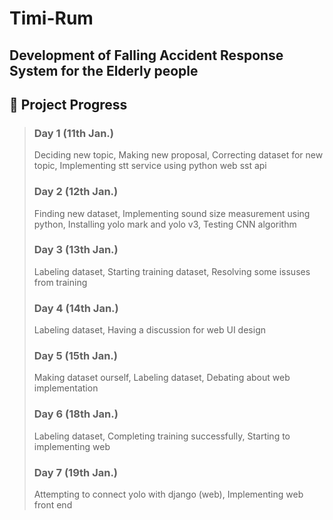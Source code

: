 # Timi-Rum

## Development of Falling Accident Response System for the Elderly people

## 📅 Project Progress

> ### Day 1 (11th Jan.) 
> Deciding new topic, Making new proposal, Correcting dataset for new topic, Implementing stt service using python web sst api 
> ### Day 2 (12th Jan.) 
> Finding new dataset, Implementing sound size measurement using python, Installing yolo mark and yolo v3, Testing CNN algorithm
> ### Day 3 (13th Jan.) 
> Labeling dataset, Starting training dataset, Resolving some issuses from training
> ### Day 4 (14th Jan.) 
> Labeling dataset, Having a discussion for web UI design 
> ### Day 5 (15th Jan.) 
> Making dataset ourself, Labeling dataset, Debating about web implementation
> ### Day 6 (18th Jan.) 
> Labeling dataset, Completing training successfully, Starting to implementing web
> ### Day 7 (19th Jan.) 
> Attempting to connect yolo with django (web), Implementing web front end
